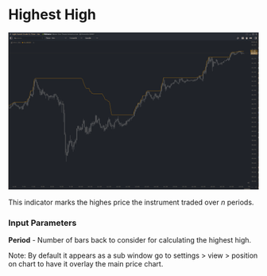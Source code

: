 # Highest High

![Example of Highest High](../../../../.gitbook/assets/highest-high.png)

This indicator marks the highes price the instrument traded over _n_ periods.

### Input Parameters
**Period** - Number of bars back to consider for calculating the highest high.


Note: By default it appears as a sub window go to settings > view > position on chart to have it overlay the main price chart.
